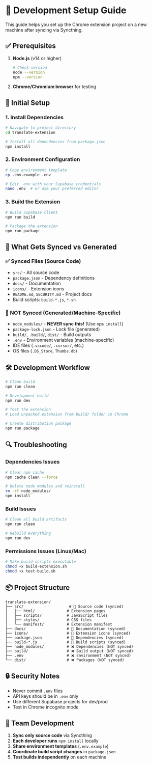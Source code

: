 # 🚀 Development Setup Guide

This guide helps you set up the Chrome extension project on a new machine after syncing via Syncthing.

## ✅ Prerequisites

1. **Node.js** (v14 or higher)
   ```bash
   # Check version
   node --version
   npm --version
   ```

2. **Chrome/Chromium browser** for testing

## 🔧 Initial Setup

### 1. Install Dependencies
```bash
# Navigate to project directory
cd translate-extension

# Install all dependencies from package.json
npm install
```

### 2. Environment Configuration
```bash
# Copy environment template
cp .env.example .env

# Edit .env with your Supabase credentials
nano .env  # or use your preferred editor
```

### 3. Build the Extension
```bash
# Build Supabase client
npm run build

# Package the extension
npm run package
```

## 📁 What Gets Synced vs Generated

### ✅ Synced Files (Source Code)
- `src/` - All source code
- `package.json` - Dependency definitions
- `docs/` - Documentation
- `icons/` - Extension icons
- `README.md`, `SECURITY.md` - Project docs
- Build scripts: `build-*.js`, `*.sh`

### 🚫 NOT Synced (Generated/Machine-Specific)
- `node_modules/` - **NEVER sync this!** (Use `npm install`)
- `package-lock.json` - Lock file (generated)
- `build/`, `.build/`, `dist/` - Build outputs
- `.env` - Environment variables (machine-specific)
- IDE files (`.vscode/`, `.cursor/`, etc.)
- OS files (`.DS_Store`, `Thumbs.db`)

## 🛠️ Development Workflow

```bash
# Clean build
npm run clean

# Development build
npm run dev

# Test the extension
# Load unpacked extension from build/ folder in Chrome

# Create distribution package
npm run package
```

## 🔍 Troubleshooting

### Dependencies Issues
```bash
# Clear npm cache
npm cache clean --force

# Delete node_modules and reinstall
rm -rf node_modules/
npm install
```

### Build Issues
```bash
# Clean all build artifacts
npm run clean

# Rebuild everything
npm run dev
```

### Permissions Issues (Linux/Mac)
```bash
# Make build scripts executable
chmod +x build-extension.sh
chmod +x test-build.sh
```

## 📦 Project Structure

```
translate-extension/
├── src/                    # 🔄 Source code (synced)
│   ├── html/              # Extension pages
│   ├── scripts/           # JavaScript files
│   ├── styles/            # CSS files
│   └── manifest/          # Extension manifest
├── docs/                  # 🔄 Documentation (synced)
├── icons/                 # 🔄 Extension icons (synced)
├── package.json           # 🔄 Dependencies (synced)
├── build-*.js             # 🔄 Build scripts (synced)
├── node_modules/          # ❌ Dependencies (NOT synced)
├── build/                 # ❌ Build output (NOT synced)
├── .env                   # ❌ Environment (NOT synced)
└── dist/                  # ❌ Packages (NOT synced)
```

## 🔒 Security Notes

- Never commit `.env` files
- API keys should be in `.env` only
- Use different Supabase projects for dev/prod
- Test in Chrome incognito mode

## 🤝 Team Development

1. **Sync only source code** via Syncthing
2. **Each developer runs** `npm install` locally
3. **Share environment templates** (`.env.example`)
4. **Coordinate build script changes** in `package.json`
5. **Test builds independently** on each machine 